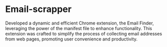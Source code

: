 # Email-scrapper
Developed a dynamic and efficient Chrome extension, the Email Finder, leveraging the power of the manifest file to enhance functionality. This extension was crafted to simplify the process of collecting email addresses from web pages, promoting user convenience and productivity.
